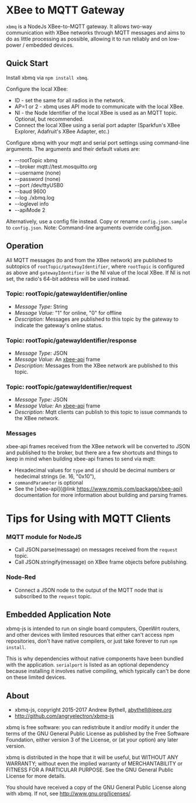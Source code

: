 XBee to MQTT Gateway
====================
`xbmq` is a NodeJs XBee-to-MQTT gateway.  It allows two-way communication with
XBee networks through MQTT messages and aims to do as little processing as
possible, allowing it to run reliably and on low-power / embedded devices.

Quick Start
------------
Install xbmq via `npm install xbmq`.

Configure the local XBee:

* ID - set the same for all radios in the network.
* AP=1 or 2 - xbmq uses API mode to communicate with the local XBee.
* NI - the Node Identifier of the local XBee is used as an MQTT topic.  Optional,
but recommended.
* Connect the local XBee using a serial port adapter (Sparkfun's XBee Explorer,
Adafruit's XBee Adapter, etc.)

Configure xbmq with your mqtt and serial port settings using command-line
arguments.  The arguments and their default values are:

* --rootTopic xbmq
* --broker mqtt://test.mosquitto.org
* --username (none)
* --password (none)
* --port /dev/ttyUSB0
* --baud 9600
* --log ./xbmq.log
* --loglevel info
* --apiMode 2

Alternatively, use a config file instead.  Copy or rename `config.json.sample` to
`config.json`.  Note: Command-line arguments override config.json.


Operation
---------
All MQTT messages (to and from the XBee network) are published to subtopics of
`rootTopic/gatewayIdentifier`, where `rootTopic` is configured as above
and `gatewayIdentifier` is the NI value of the local XBee.  If NI is not set, the
radio's 64-bit address will be used instead.

### Topic: rootTopic/gatewayIdentifier/online
* _Message Type:_ String
* _Message Value:_ "1" for online, "0" for offline
* _Description:_ Messages are published to this topic by the gateway to
  indicate the gateway's online status.  

### Topic: rootTopic/gatewayIdentifier/response
* _Message Type:_ JSON
* _Message Value:_ An [xbee-api](https://www.npmjs.com/package/xbee-api) frame
* _Description:_ Messages from the XBee network are published to this topic.

### Topic: rootTopic/gatewayIdentifier/request
* _Message Type:_ JSON
* _Message Value:_ An [xbee-api](https://www.npmjs.com/package/xbee-api) frame
* _Description:_ Mqtt clients can publish to this topic to issue commands to the
  XBee network.  

### Messages
xbee-api frames received from the XBee network will be converted to JSON and published
to the broker, but there are a few shortcuts and things to keep in mind when
building xbee-api frames to send via mqtt:

* Hexadecimal values for `type` and `id` should be decimal numbers or hedecimal strings (ie. 16, "0x10"),
* `commandParameter` is optional
* See the [xbee-api]{@link https://www.npmjs.com/package/xbee-api} documentation
  for more information about building and parsing frames.

# Tips for Using with MQTT Clients

### MQTT module for NodeJS
* Call JSON.parse(message) on messages received from the `request` topic.
* Call JSON.stringify(message) on XBee frame objects before publishing.

### Node-Red
* Connect a JSON node to the output of the MQTT node that is subscribed to the
`request` topic.

Embedded Application Note
-------------------------
xbmq-js is intended to run on single board computers, OpenWrt routers,
and other devices with limited resources that either can't access npm repositories,
don't have native compilers, or just take forever to run `npm install`.

This is why dependencies without native components have been bundled with the
application.  `serialport` is listed as an optional dependency because
installing it involves native compiling, which typically can't be done on these
limited devices.

About
-----
* xbmq-js, copyright 2015-2017 Andrew Bythell, [abythell@ieee.org](mailto:abythell@ieee.org)
* http://github.com/angryelectron/xbmq-js

xbmq is free software: you can redistribute it and/or modify it under the terms
of the GNU General Public License as published by the Free Software Foundation,
either version 3 of the License, or (at your option) any later version.

xbmq is distributed in the hope that it will be useful, but WITHOUT ANY
WARRANTY; without even the implied warranty of MERCHANTABILITY or FITNESS FOR A
PARTICULAR PURPOSE. See the GNU General Public License for more details.

You should have received a copy of the GNU General Public License along with
xbmq. If not, see http://www.gnu.org/licenses/.
